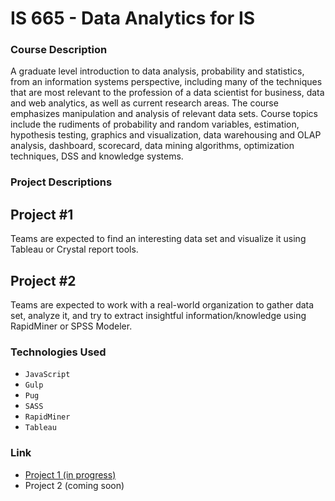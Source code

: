 # IS 665 - Data Analytics for IS

### Course Description
A graduate level introduction to data analysis, probability and statistics, from an information systems perspective, including many of the techniques that are most relevant to the profession of a data scientist for business, data and web analytics, as well as current research areas. The course emphasizes manipulation and analysis of relevant data sets. Course topics include the rudiments of probability and random variables, estimation, hypothesis testing, graphics and visualization, data warehousing and OLAP analysis, dashboard, scorecard, data mining algorithms, optimization techniques, DSS and knowledge systems.

### Project Descriptions

## Project #1
Teams are expected to find an interesting data set and visualize it using Tableau or Crystal report tools.

## Project #2
Teams are expected to work with a real-world organization to gather data set, analyze it, and try to extract insightful information/knowledge using RapidMiner or SPSS Modeler.

### Technologies Used
* `JavaScript`
* `Gulp`
* `Pug`
* `SASS`
* `RapidMiner`
* `Tableau`

### Link
* [Project 1 (in progress)](https://goto1.github.io/is665/)
* Project 2 (coming soon)
